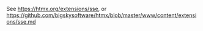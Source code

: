 See https://htmx.org/extensions/sse, or https://github.com/bigskysoftware/htmx/blob/master/www/content/extensions/sse.md